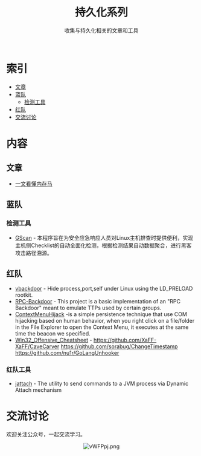 <div align="center">
    <h1>持久化系列</h1>
    <p>收集与持久化相关的文章和工具</p>
</div>
<br/>

# 索引

- [文章](#文章)
- [蓝队](#内存马)
    - [检测工具](#检测工具)
- [红队](#查杀工具)
- [交流讨论](#交流讨论)

# 内容

## 文章

- [一文看懂内存马](https://www.freebuf.com/articles/web/274466.html)

## 蓝队

### 检测工具

- [GScan](https://github.com/grayddq/GScan) - 本程序旨在为安全应急响应人员对Linux主机排查时提供便利，实现主机侧Checklist的自动全面化检测，根据检测结果自动数据聚合，进行黑客攻击路径溯源。

## 红队
- [vbackdoor](https://github.com/veo/vbackdoor) - Hide process,port,self under Linux using the LD_PRELOAD rootkit.
- [RPC-Backdoor](https://github.com/eladshamir/RPC-Backdoor) - This project is a basic implementation of an "RPC Backdoor" meant to emulate TTPs used by certain groups.
- [ContextMenuHijack](https://github.com/RistBS/ContextMenuHijack) -is a simple persistence technique that use COM hijacking based on human behavior, when you right click on a file/folder in the File Explorer to open the Context Menu, it executes at the same time the beacon we specified.
- [Win32_Offensive_Cheatsheet](https://github.com/matthieu-hackwitharts/Win32_Offensive_Cheatsheet) - 
https://github.com/XaFF-XaFF/CaveCarver
https://github.com/sorabug/ChangeTimestamp
https://github.com/nu1r/GoLangUnhooker

### 红队工具
- [jattach](https://github.com/apangin/jattach) - The utility to send commands to a JVM process via Dynamic Attach mechanism

# 交流讨论

欢迎关注公众号，一起交流学习。
<p align="center">
    <img src="https://s1.ax1x.com/2022/08/27/vWFPpj.png" alt="vWFPpj.png" border="0" />
</p>

